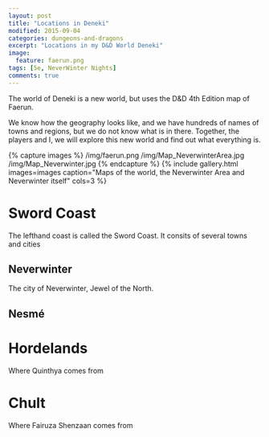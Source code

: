 ```yaml
---
layout: post
title: "Locations in Deneki"
modified: 2015-09-04
categories: dungeons-and-dragons
excerpt: "Locations in my D&D World Deneki"
image:
  feature: faerun.png
tags: [5e, NeverWinter Nights]
comments: true
---
```


The world of Deneki is a new world, but uses the D&D 4th Edition map of Faerun.

We know how the geography looks like, and we have hundreds of names of towns and regions, but we do not know what is in there.
Together, the players and I, we will explore this new world and find out what everything is.

{% capture images %}
  /img/faerun.png
  /img/Map_NeverwinterArea.jpg
  /img/Map_Neverwinter.jpg
{% endcapture %}
{% include gallery.html images=images caption="Maps of the world, the Neverwinter Area and Neverwinter itself" cols=3 %}

# Sword Coast

The lefthand coast is called the Sword Coast. It consits of several towns and cities

## Neverwinter

The city of Neverwinter, Jewel of the North.

## Nesmé

# Hordelands

Where Quinthya comes from

# Chult

Where Fairuza Shenzaan comes from

